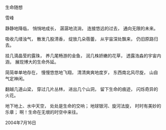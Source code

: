 生命随想

雪峰


静静地降临，
悄悄地成长，
潺潺地流淌，
连接悠远的过去，
通向无限的未来。

吸收几缕浊气，
散发几股清香，
绽放几朵蓓蕾，
从宇宙深处飘来，
仍旧原路归去。

挂几滴晶莹的露珠，
养几尾畅游的金鱼，
润几株娇嫩的花草，
透露浩淼的宇宙内涵，
展现博大的生命外延。

简简单单地存在，
慢慢悠悠地飞翔，
清清爽爽地度岁，
东西南北风尽旋，
山自气定神闲。

翻越几道山梁，
穿过几片丛林，
进出几个山洞，
留下生命的痕迹，
闪烁奇异的火花。

地下地上、水中天空，
处处是生命的交响；
地球银河、旋河法旋，
时时有美妙的乐章；
啊！生命在无垠的时空中来往。

2004年7月16日




